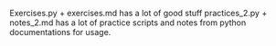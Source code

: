 Exercises.py + exercises.md has a lot of good stuff
practices_2.py + notes_2.md has a lot of practice scripts and notes from python documentations for usage.



